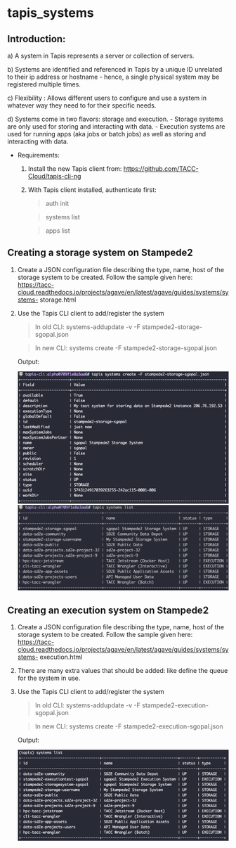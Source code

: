 # tapis_systems


## Introduction:

a) A system in Tapis represents a server or collection of servers.

b) Systems are identified and referenced in Tapis by a unique ID unrelated to their ip address or hostname - hence, a single      physical system may be registered multiple times. 

c) Flexibility : Allows different users to configure and use a system in whatever way they need to for their specific needs.

d) Systems come in two flavors: storage and execution. 
    - Storage systems are only used for storing and interacting with data. 
    - Execution systems are used for running apps (aka jobs or batch jobs) as well as storing and interacting with data.


- Requirements: 

  1. Install the new Tapis client from: https://github.com/TACC-Cloud/tapis-cli-ng 

  2. With Tapis client installed, authenticate first:
     > auth init
     
     > systems list
     
     > apps list 
     
 ## Creating a storage system on Stampede2

  1. Create a JSON configuration file describing the type, name, host of the storage system to be created. 
     Follow the sample given here: https://tacc-cloud.readthedocs.io/projects/agave/en/latest/agave/guides/systems/systems- 
     storage.html
  2. Use the Tapis CLI client to add/register the system 
  
     > In old CLI: systems-addupdate -v -F stampede2-storage-sgopal.json
     
     > In new CLI: systems create -F stampede2-storage-sgopal.json
     
     Output:
     
     <img src="inst/register_storagesystem2.jpg" width="500">
     
     <img src="inst/register_storagesystem.png" width="500">

     
  ## Creating an execution system on Stampede2
  
  1. Create a JSON configuration file describing the type, name, host of the storage system to be created. 
     Follow the sample given here: https://tacc-cloud.readthedocs.io/projects/agave/en/latest/agave/guides/systems/systems-
     execution.html
  2. There are many extra values that should be added: like define the queue for the system in use. 
  2. Use the Tapis CLI client to add/register the system 
  
     > In old CLI: systems-addupdate -v -F stampede2-execution-sgopal.json
     
     > In new CLI: systems create -F stampede2-execution-sgopal.json
     
     Output: 
     
     <img src="inst/system_list.png" width="500">



